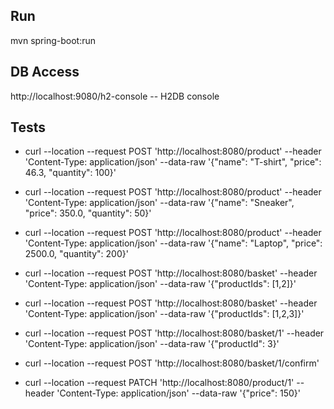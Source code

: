 ## Run

mvn spring-boot:run

## DB Access
http://localhost:9080/h2-console -- H2DB console

## Tests

- curl --location --request POST 'http://localhost:8080/product' --header 'Content-Type: application/json' --data-raw '{"name": "T-shirt", "price": 46.3, "quantity": 100}'
- curl --location --request POST 'http://localhost:8080/product' --header 'Content-Type: application/json' --data-raw '{"name": "Sneaker", "price": 350.0, "quantity": 50}'
- curl --location --request POST 'http://localhost:8080/product' --header 'Content-Type: application/json' --data-raw '{"name": "Laptop", "price": 2500.0, "quantity": 200}'

- curl --location --request POST 'http://localhost:8080/basket' --header 'Content-Type: application/json' --data-raw '{"productIds": [1,2]}'
- curl --location --request POST 'http://localhost:8080/basket' --header 'Content-Type: application/json' --data-raw '{"productIds": [1,2,3]}'
- curl --location --request POST 'http://localhost:8080/basket/1' --header 'Content-Type: application/json' --data-raw '{"productId": 3}'

- curl --location --request POST 'http://localhost:8080/basket/1/confirm'
- curl --location --request PATCH 'http://localhost:8080/product/1' --header 'Content-Type: application/json' --data-raw '{"price": 150}'
